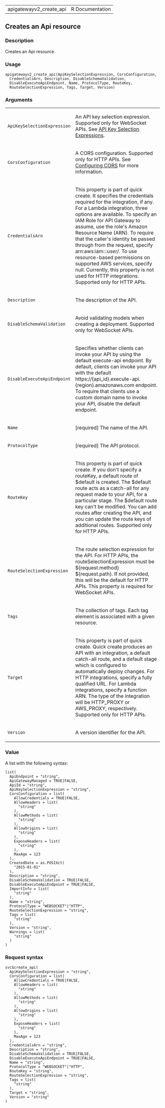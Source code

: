 <table style="width: 100%;">
<tbody>
<tr class="odd">
<td>apigatewayv2_create_api</td>
<td style="text-align: right;">R Documentation</td>
</tr>
</tbody>
</table>

## Creates an Api resource

### Description

Creates an Api resource.

### Usage

    apigatewayv2_create_api(ApiKeySelectionExpression, CorsConfiguration,
      CredentialsArn, Description, DisableSchemaValidation,
      DisableExecuteApiEndpoint, Name, ProtocolType, RouteKey,
      RouteSelectionExpression, Tags, Target, Version)

### Arguments

<table>
<colgroup>
<col style="width: 35%" />
<col style="width: 65%" />
</colgroup>
<tbody>
<tr class="odd">
<td><code
id="apigatewayv2_create_api_:_ApiKeySelectionExpression">ApiKeySelectionExpression</code></td>
<td><p>An API key selection expression. Supported only for WebSocket
APIs. See <a
href="https://docs.aws.amazon.com/apigateway/latest/developerguide/apigateway-websocket-api-selection-expressions.html#apigateway-websocket-api-apikey-selection-expressions">API
Key Selection Expressions</a>.</p></td>
</tr>
<tr class="even">
<td><code
id="apigatewayv2_create_api_:_CorsConfiguration">CorsConfiguration</code></td>
<td><p>A CORS configuration. Supported only for HTTP APIs. See <a
href="https://docs.aws.amazon.com/apigateway/latest/developerguide/http-api-cors.html">Configuring
CORS</a> for more information.</p></td>
</tr>
<tr class="odd">
<td><code
id="apigatewayv2_create_api_:_CredentialsArn">CredentialsArn</code></td>
<td><p>This property is part of quick create. It specifies the
credentials required for the integration, if any. For a Lambda
integration, three options are available. To specify an IAM Role for API
Gateway to assume, use the role's Amazon Resource Name (ARN). To require
that the caller's identity be passed through from the request, specify
arn:aws:iam::<em>:user/</em>. To use resource-based permissions on
supported AWS services, specify null. Currently, this property is not
used for HTTP integrations. Supported only for HTTP APIs.</p></td>
</tr>
<tr class="even">
<td><code
id="apigatewayv2_create_api_:_Description">Description</code></td>
<td><p>The description of the API.</p></td>
</tr>
<tr class="odd">
<td><code
id="apigatewayv2_create_api_:_DisableSchemaValidation">DisableSchemaValidation</code></td>
<td><p>Avoid validating models when creating a deployment. Supported
only for WebSocket APIs.</p></td>
</tr>
<tr class="even">
<td><code
id="apigatewayv2_create_api_:_DisableExecuteApiEndpoint">DisableExecuteApiEndpoint</code></td>
<td><p>Specifies whether clients can invoke your API by using the
default execute-api endpoint. By default, clients can invoke your API
with the default https://{api_id}.execute-api.{region}.amazonaws.com
endpoint. To require that clients use a custom domain name to invoke
your API, disable the default endpoint.</p></td>
</tr>
<tr class="odd">
<td><code id="apigatewayv2_create_api_:_Name">Name</code></td>
<td><p>[required] The name of the API.</p></td>
</tr>
<tr class="even">
<td><code
id="apigatewayv2_create_api_:_ProtocolType">ProtocolType</code></td>
<td><p>[required] The API protocol.</p></td>
</tr>
<tr class="odd">
<td><code id="apigatewayv2_create_api_:_RouteKey">RouteKey</code></td>
<td><p>This property is part of quick create. If you don't specify a
routeKey, a default route of $default is created. The $default route
acts as a catch-all for any request made to your API, for a particular
stage. The $default route key can't be modified. You can add routes
after creating the API, and you can update the route keys of additional
routes. Supported only for HTTP APIs.</p></td>
</tr>
<tr class="even">
<td><code
id="apigatewayv2_create_api_:_RouteSelectionExpression">RouteSelectionExpression</code></td>
<td><p>The route selection expression for the API. For HTTP APIs, the
routeSelectionExpression must be ${request.method} ${request.path}. If
not provided, this will be the default for HTTP APIs. This property is
required for WebSocket APIs.</p></td>
</tr>
<tr class="odd">
<td><code id="apigatewayv2_create_api_:_Tags">Tags</code></td>
<td><p>The collection of tags. Each tag element is associated with a
given resource.</p></td>
</tr>
<tr class="even">
<td><code id="apigatewayv2_create_api_:_Target">Target</code></td>
<td><p>This property is part of quick create. Quick create produces an
API with an integration, a default catch-all route, and a default stage
which is configured to automatically deploy changes. For HTTP
integrations, specify a fully qualified URL. For Lambda integrations,
specify a function ARN. The type of the integration will be HTTP_PROXY
or AWS_PROXY, respectively. Supported only for HTTP APIs.</p></td>
</tr>
<tr class="odd">
<td><code id="apigatewayv2_create_api_:_Version">Version</code></td>
<td><p>A version identifier for the API.</p></td>
</tr>
</tbody>
</table>

### Value

A list with the following syntax:

    list(
      ApiEndpoint = "string",
      ApiGatewayManaged = TRUE|FALSE,
      ApiId = "string",
      ApiKeySelectionExpression = "string",
      CorsConfiguration = list(
        AllowCredentials = TRUE|FALSE,
        AllowHeaders = list(
          "string"
        ),
        AllowMethods = list(
          "string"
        ),
        AllowOrigins = list(
          "string"
        ),
        ExposeHeaders = list(
          "string"
        ),
        MaxAge = 123
      ),
      CreatedDate = as.POSIXct(
        "2015-01-01"
      ),
      Description = "string",
      DisableSchemaValidation = TRUE|FALSE,
      DisableExecuteApiEndpoint = TRUE|FALSE,
      ImportInfo = list(
        "string"
      ),
      Name = "string",
      ProtocolType = "WEBSOCKET"|"HTTP",
      RouteSelectionExpression = "string",
      Tags = list(
        "string"
      ),
      Version = "string",
      Warnings = list(
        "string"
      )
    )

### Request syntax

    svc$create_api(
      ApiKeySelectionExpression = "string",
      CorsConfiguration = list(
        AllowCredentials = TRUE|FALSE,
        AllowHeaders = list(
          "string"
        ),
        AllowMethods = list(
          "string"
        ),
        AllowOrigins = list(
          "string"
        ),
        ExposeHeaders = list(
          "string"
        ),
        MaxAge = 123
      ),
      CredentialsArn = "string",
      Description = "string",
      DisableSchemaValidation = TRUE|FALSE,
      DisableExecuteApiEndpoint = TRUE|FALSE,
      Name = "string",
      ProtocolType = "WEBSOCKET"|"HTTP",
      RouteKey = "string",
      RouteSelectionExpression = "string",
      Tags = list(
        "string"
      ),
      Target = "string",
      Version = "string"
    )
